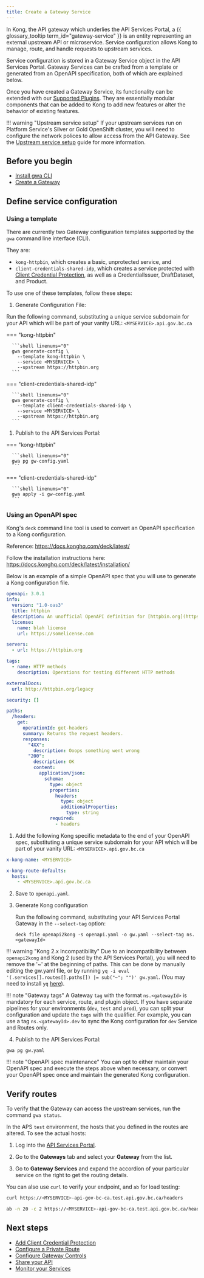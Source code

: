 ```yaml
---
title: Create a Gateway Service
---
```


<!-- overview -->

In Kong, the API gateway which underlies the API Services Portal, a
{{ glossary_tooltip term_id="gateway-service" }} is an entity representing an
external upstream API or microservice. Service configuration allows Kong to
manage, route, and handle requests to upstream services.

Service configuration is stored in a Gateway Service object in the API Services
Portal. Gateway Services can be crafted from a template or generated from an
OpenAPI specification, both of which are explained below.

Once you have created a Gateway Service, its functionality can be extended with
our [Supported Plugins](/reference/plugins/AVAILABLE-PLUGINS.md). They are
essentially modular components that can be added to Kong to add new features or
alter the behavior of existing features.

<!-- ## Declarative Configuration -->
<!-- this could be a good place to add in a general introduction to declarative 
syntax -->

!!! warning "Upstream service setup"
    If your upstream services run on Platform
    Service's Silver or Gold OpenShift cluster, you will need to
    configure the network polices to allow access from the API Gateway.
    See the [Upstream service setup](/how-to/upstream-services.md) guide for
    more information.

## Before you begin

- [Install gwa CLI](/how-to/gwa-install.md)
- [Create a Gateway](/how-to/create-gateway.md)

## Define service configuration

### Using a template

There are currently two Gateway configuration templates supported by the `gwa`
command line interface (CLI).

They are:

- `kong-httpbin`, which creates a basic, unprotected service, and
- `client-credentials-shared-idp`, which creates a service protected with
  [Client Credential Protection](/how-to/client-cred-flow.md), as well as a
  CredentialIssuer, DraftDataset, and Product.

To use one of these templates, follow these steps:

1. Generate Configuration File:

  Run the following command, substituting a unique service subdomain for your
  API which will be part of your vanity URL: `<MYSERVICE>.api.gov.bc.ca`

  === "kong-httpbin"

      ```shell linenums="0"
      gwa generate-config \
        --template kong-httpbin \
        --service <MYSERVICE> \
        --upstream https://httpbin.org
      ```

  === "client-credentials-shared-idp"

      ```shell linenums="0"
      gwa generate-config \
        --template client-credentials-shared-idp \
        --service <MYSERVICE> \
        --upstream https://httpbin.org
      ```

1. Publish to the API Services Portal:

  === "kong-httpbin"

      ```shell linenums="0"
      gwa pg gw-config.yaml
      ```
  === "client-credentials-shared-idp"

      ```shell linenums="0"
      gwa apply -i gw-config.yaml
      ```

### Using an OpenAPI spec

Kong's `deck` command line tool is used to convert an OpenAPI specification to a
Kong configuration.

Reference: <https://docs.konghq.com/deck/latest/>

Follow the installation instructions here: <https://docs.konghq.com/deck/latest/installation/>

Below is an example of a simple OpenAPI spec that you will use to generate a
Kong configuration file.

```yaml
openapi: 3.0.1
info:
  version: "1.0-oas3"
  title: httpbin
  description: An unofficial OpenAPI definition for [httpbin.org](https://httpbin.org).
  license:
    name: blah license
    url: https://somelicense.com

servers:
  - url: https://httpbin.org

tags:
  - name: HTTP methods
    description: Operations for testing different HTTP methods

externalDocs:
  url: http://httpbin.org/legacy

security: []

paths:
  /headers:
    get:
      operationId: get-headers
      summary: Returns the request headers.
      responses:
        "4XX":
          description: Ooops something went wrong
        "200":
          description: OK
          content:
            application/json:
              schema:
                type: object
                properties:
                  headers:
                    type: object
                    additionalProperties:
                      type: string
                required:
                  - headers
```

1. Add the following Kong specific metadata to the end of your OpenAPI spec,
substituting a unique service subdomain for your API which will be part of your
vanity URL: `<MYSERVICE>.api.gov.bc.ca`

  ```yaml
  x-kong-name: <MYSERVICE>

  x-kong-route-defaults:
    hosts:
      - <MYSERVICE>.api.gov.bc.ca
  ```

2. Save to `openapi.yaml`.

3. Generate Kong configuration

    Run the following command, substituting your API Services Portal Gateway in
    the `--select-tag` option:

    ```shell linenums="0"
    deck file openapi2kong -s openapi.yaml -o gw.yaml --select-tag ns.<gatewayId>
    ```

  !!! warning "Kong 2.x Incompatibility"
      Due to an incompatibility between `openapi2kong` and Kong 2 (used by the
      API Services Portal), you will need to remove the '~' at the beginning of
      paths. This can be done by manually editing the gw.yaml file, or by
      running `yq -i eval '(.services[].routes[].paths[]) |= sub("~"; "")' gw.yaml`.
      (You may need to install `yq` [here](https://github.com/mikefarah/yq/#install)).

  !!! note "Gateway tags"
      A Gateway `tag` with the format `ns.<gatewayId>` is mandatory for each
      service, route, and plugin object. If you have separate pipelines for your
      environments (`dev`, `test` and `prod`), you can split your configuration and
      update the `tags` with the qualifier. For example, you can use a tag
      `ns.<gatewayId>.dev` to sync the Kong configuration for `dev` Service and
      Routes only.

4. Publish to the API Services Portal:

  ```shell linenums="0"
  gwa pg gw.yaml
  ```

!!! note "OpenAPI spec maintenance"
    You can opt to either maintain your OpenAPI spec and execute the steps above
    when necessary, or convert your OpenAPI spec once and maintain the generated
    Kong configuration.

## Verify routes

To verify that the Gateway can access the upstream services, run the command
`gwa status`.

In the APS `test` environment, the hosts that you defined in the routes are
altered. To see the actual hosts:

1. Log into the [API Services Portal](https://api-gov-bc-ca.test.api.gov.bc.ca/).

2. Go to the **Gateways** tab and select your **Gateway** from the list.

3. Go to **Gateway Services** and expand the accordion of your particular
   service on the right to get the routing details.

You can also use `curl` to verify your endpoint, and `ab` for load testing:

```bash
curl https://<MYSERVICE>-api-gov-bc-ca.test.api.gov.bc.ca/headers

ab -n 20 -c 2 https://<MYSERVICE>-api-gov-bc-ca.test.api.gov.bc.ca/headers

```

## Next steps

- [Add Client Credential Protection](/how-to/client-cred-flow.md)
- [Configure a Private Route](/how-to/private-route.md)
- [Configure Gateway Controls](/how-to/COMMON-CONFIG.md)
- [Share your API](/how-to/api-discovery.md)
- [Monitor your Services](/how-to/monitoring.md)
